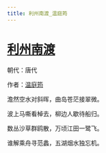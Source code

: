 ```yaml
---
title: 利州南渡_温庭筠
---
```


# [利州南渡](http://so.gushiwen.org/view_31751.aspx)

朝代：唐代

作者：[温庭筠](http://so.gushiwen.org/author_415.aspx)

澹然空水对斜晖，曲岛苍茫接翠微。

波上马嘶看棹去，柳边人歇待船归。

数丛沙草群鸥散，万顷江田一鹭飞。

谁解乘舟寻范蠡，五湖烟水独忘机。